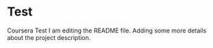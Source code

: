 # Test
Coursera Test
I am editing the README file. Adding some more details about the project description.

